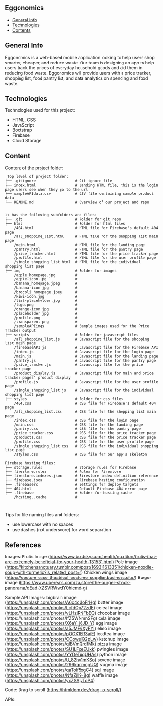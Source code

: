 ## Eggonomics
* [General info](#general-info)
* [Technologies](#technologies)
* [Contents](#content)

## General Info
Eggonomics is a web-based mobile application looking to help users shop smarter, cheaper, and reduce waste. 
Our team is designing an app to help users track the prices of everyday household goods and aid them in reducing food waste.
Eggonomics will provide users with a price tracker, shopping list, food pantry list, and data analytics on spending and food waste.
	
## Technologies
Technologies used for this project:
* HTML, CSS
* JavaScript
* Bootstrap 
* Firebase
* Cloud Storage
	
## Content
Content of the project folder:

```
 Top level of project folder: 
├── .gitignore                  # Git ignore file
├── index.html                  # Landing HTML file, this is the login page users see when they go to the url
├── sampleAPIdata.csv           # CSV file containing sample product data 
└── README.md                   # Overview of our project and repo


It has the following subfolders and files:
├── .git                        # Folder for git repo
├── html                        # Folder for html files
    /404.html                   # HTML file for Firebase's default 404 page
    /all_shopping_list.html     # HTML file for the shopping list main page
    /main.html                  # HTML file for the landing page
    /pantry.html                # HTML file for the pantry page
    /price_tracker.html         # HTML file for the price tracker page
    /profile.html               # HTML file for the user profile page
    /single_shopping_list.html  # HTML file for the individual shopping list page
├── img                         # Folder for images
    /apple_homepage.jpg         # 
    /apple-icon.jpg             # 
    /banana_homepage.jpeg       # 
    /banana-icon.jpg            # 
    /brocoli_homepage.jpeg      # 
    /kiwi-icon.jpg              # 
    /list-placeholder.jpg       # 
    /logo.png                   # 
    /orange-icon.jpg            # 
    /placeholder.jpg            # 
    /profile.png                # 
    /transparent.png            #
    /sampleAPIimgs              # Sample images used for the Price Tracker output 
├── scripts                     # Folder for javascript files
    /all_shopping_list.js       # Javascript file for the shopping list main page
    /firebaseAPI.js             # Javascript file for the Firebase API
    /index.js                   # Javascript file for the login page
    /main.js                    # Javascript file for the landing page
    /pantry.js                  # Javascript file for the pantry page
    /price_tracker.js           # Javascript file for the price tracker page
    /product_display.js         # Javascript file for main and price tracker pages' product display
    /profile.js                 # Javascript file for the user profile page
    /single_shopping_list.js    # Javascript file for the individual shopping list page
├── styles                      # Folder for css files
    /404.css                    # CSS file for Firebase's default 404 page 
    /all_shopping_list.css      # CSS file for the shopping list main page
    /index.css                  # CSS file for the login page
    /main.css                   # CSS file for the landing page
    /pantry.css                 # CSS file for the pantry page
    /price_tracker.css          # CSS file for the price tracker page
    /products.css               # CSS file for the price tracker page
    /profile.css                # CSS file for the user profile page
    /single_shopping_list.css   # CSS file for the individual shopping list page
    /styles.css                 # CSS file for our app's skeleton

Firebase hosting files: 
├── storage.rules               # Storage rules for Firebase
├── firestore.rules             # Rules for Firestore
├── firestore.indexes.json      # Firestore index definition reference
├── firebase.json               # Firebase hosting configuration
├── .firebaserc                 # Settings for deploy targets
├── 404.html                    # Default Firebase 404 error page
├── .firebase                   # Folder for hosting cache
    /hosting..cache             #



```

Tips for file naming files and folders:
* use lowercase with no spaces
* use dashes (not underscore) for word separation

## References
Images:
Fruits image (https://www.boldsky.com/health/nutrition/fruits-that-are-extremely-beneficial-for-your-health-131531.html)
Pole image (https://kitchensanctuary.tumblr.com/post/169311613351/chicken-noodle-soup-with-turmeric?is_related_post=1)
Chicken wings image (https://costum-case-theatrical-costume-supplier.business.site/)
Burger image (https://www.ubereats.com/za/store/the-burger-shack-panorama/dEad-XZSVRWwdY0hicmd-g)

Sample API Images:
bigbrain image (https://unsplash.com/photos/A6c4cUoFrHg)
butter image (https://unsplash.com/photos/LcfdOp72zdE)
cereal image (https://unsplash.com/photos/vLHzjRNFbEQ)
chocobar image (https://unsplash.com/photos/IfZ5WNmnSFg)
cola image (https://unsplash.com/photos/X6aY_j6JD_Y)
egg image (https://unsplash.com/photos/a5JMF6XyFYI)
elmo image (https://unsplash.com/photos/pOOX1ER3aiE)
icedtea image (https://unsplash.com/photos/CCowelQ2pLw)
ketchup image (https://unsplash.com/photos/qlBVmQrdfMk)
pizza image (https://unsplash.com/photos/SU1LFoeEUkk)
pwingles image (https://unsplash.com/photos/YYDeTuqUHAs)
python image (https://unsplash.com/photos/U_82hv1mKSo)
sevenc image (https://unsplash.com/photos/296kqnmcgUQ)
slugma image (https://unsplash.com/photos/qaTolf5xgC4)
sql image (https://unsplash.com/photos/NfaZjll9-8g)
waffle image (https://unsplash.com/photos/yxZSAjyToP4)

Code:
Drag to scroll (https://htmldom.dev/drag-to-scroll/)

APIs:




